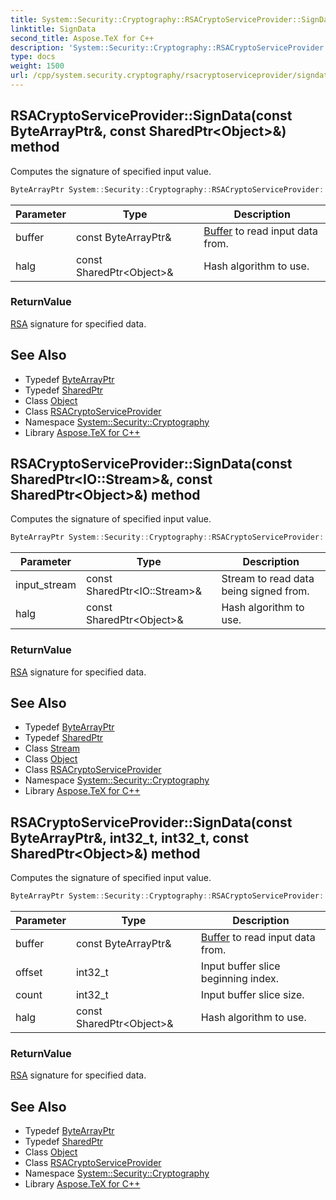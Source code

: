 ```yaml
---
title: System::Security::Cryptography::RSACryptoServiceProvider::SignData method
linktitle: SignData
second_title: Aspose.TeX for C++
description: 'System::Security::Cryptography::RSACryptoServiceProvider::SignData method. Computes the signature of specified input value in C++.'
type: docs
weight: 1500
url: /cpp/system.security.cryptography/rsacryptoserviceprovider/signdata/
---
```

## RSACryptoServiceProvider::SignData(const ByteArrayPtr\&, const SharedPtr\<Object\>\&) method


Computes the signature of specified input value.

```cpp
ByteArrayPtr System::Security::Cryptography::RSACryptoServiceProvider::SignData(const ByteArrayPtr &buffer, const SharedPtr<Object> &halg)
```


| Parameter | Type | Description |
| --- | --- | --- |
| buffer | const ByteArrayPtr\& | [Buffer](../../../system/buffer/) to read input data from. |
| halg | const SharedPtr\<Object\>\& | Hash algorithm to use. |

### ReturnValue

[RSA](../../rsa/) signature for specified data.

## See Also

* Typedef [ByteArrayPtr](../../../system/bytearrayptr/)
* Typedef [SharedPtr](../../../system/sharedptr/)
* Class [Object](../../../system/object/)
* Class [RSACryptoServiceProvider](../)
* Namespace [System::Security::Cryptography](../../)
* Library [Aspose.TeX for C++](../../../)
## RSACryptoServiceProvider::SignData(const SharedPtr\<IO::Stream\>\&, const SharedPtr\<Object\>\&) method


Computes the signature of specified input value.

```cpp
ByteArrayPtr System::Security::Cryptography::RSACryptoServiceProvider::SignData(const SharedPtr<IO::Stream> &input_stream, const SharedPtr<Object> &halg)
```


| Parameter | Type | Description |
| --- | --- | --- |
| input_stream | const SharedPtr\<IO::Stream\>\& | Stream to read data being signed from. |
| halg | const SharedPtr\<Object\>\& | Hash algorithm to use. |

### ReturnValue

[RSA](../../rsa/) signature for specified data.

## See Also

* Typedef [ByteArrayPtr](../../../system/bytearrayptr/)
* Typedef [SharedPtr](../../../system/sharedptr/)
* Class [Stream](../../../system.io/stream/)
* Class [Object](../../../system/object/)
* Class [RSACryptoServiceProvider](../)
* Namespace [System::Security::Cryptography](../../)
* Library [Aspose.TeX for C++](../../../)
## RSACryptoServiceProvider::SignData(const ByteArrayPtr\&, int32_t, int32_t, const SharedPtr\<Object\>\&) method


Computes the signature of specified input value.

```cpp
ByteArrayPtr System::Security::Cryptography::RSACryptoServiceProvider::SignData(const ByteArrayPtr &buffer, int32_t offset, int32_t count, const SharedPtr<Object> &halg)
```


| Parameter | Type | Description |
| --- | --- | --- |
| buffer | const ByteArrayPtr\& | [Buffer](../../../system/buffer/) to read input data from. |
| offset | int32_t | Input buffer slice beginning index. |
| count | int32_t | Input buffer slice size. |
| halg | const SharedPtr\<Object\>\& | Hash algorithm to use. |

### ReturnValue

[RSA](../../rsa/) signature for specified data.

## See Also

* Typedef [ByteArrayPtr](../../../system/bytearrayptr/)
* Typedef [SharedPtr](../../../system/sharedptr/)
* Class [Object](../../../system/object/)
* Class [RSACryptoServiceProvider](../)
* Namespace [System::Security::Cryptography](../../)
* Library [Aspose.TeX for C++](../../../)
